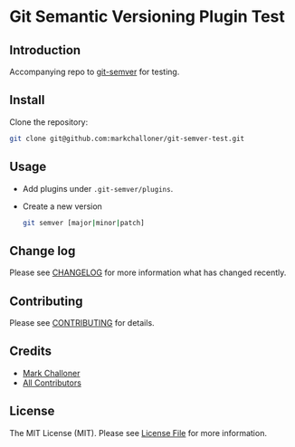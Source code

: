 # Git Semantic Versioning Plugin Test

## Introduction

Accompanying repo to [git-semver][link-gitsemver] for testing.

## Install

Clone the repository:

``` bash
git clone git@github.com:markchalloner/git-semver-test.git
```

## Usage

- Add plugins under `.git-semver/plugins`.
- Create a new version

  ``` bash
  git semver [major|minor|patch]
  ```

## Change log

Please see [CHANGELOG](CHANGELOG.md) for more information what has changed recently.

## Contributing

Please see [CONTRIBUTING](CONTRIBUTING.md) for details.

## Credits

- [Mark Challoner][link-author]
- [All Contributors][link-contributors]

## License

The MIT License (MIT). Please see [License File](LICENSE.md) for more information.

[link-author]: https://github.com/markchalloner
[link-contributors]: ../../contributors
[link-gitsemver]: https://github.com/markchalloner/git-semver